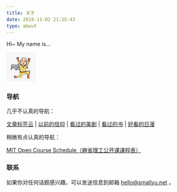 ```yaml
---
title: 关于
date: 2018-11-02 21:25:43
type: about
---
```


Hi~ My name is...

<img src="img/avatar.jpg" 
  width="15%" 
  style="margin-left:0;" 
  class="no-shadow">

### 导航


<p>几乎不认真的导航：</p>
<p>
  <a href="/tags">文章标签云</a> 
  | 
  <a href="/pages/said-before">以前的信仰</a>
  |
  <a href="/pages/tv-us">看过的美剧</a> 
  |
  <a href="/pages/books-read">看过的书</a> 
  |
  <a href="/pages/tv-jp">好看的日漫</a> 
</p>


<p>稍微有点认真的导航：</p>
<p>
  <a href="/pages/mit-open-course-schedule">MIT Open Course Schedule（麻省理工公开课课程表）</a> 
</p>

### 联系

如果你对任何话题感兴趣，可以发送信息到邮箱 hello@smallyu.net 。

